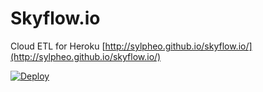 # Skyflow.io

Cloud ETL for Heroku [http://sylpheo.github.io/skyflow.io/](http://sylpheo.github.io/skyflow.io/)

<a href="https://heroku.com/deploy?template=https://github.com/Sylpheo/skyflow.io">
  <img src="https://www.herokucdn.com/deploy/button.png" alt="Deploy">
</a>
